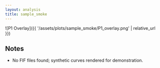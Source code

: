```yaml
---
layout: analysis
title: sample_smoke
---
```


![P1 Overlay]({{ '/assets/plots/sample_smoke/P1_overlay.png' | relative_url }})

## Notes

- No FIF files found; synthetic curves rendered for demonstration.
